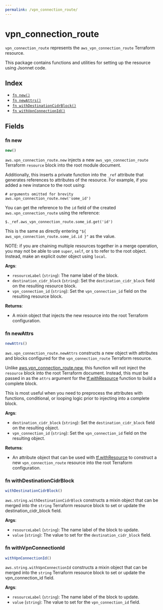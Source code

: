 ```yaml
---
permalink: /vpn_connection_route/
---
```


# vpn_connection_route

`vpn_connection_route` represents the `aws_vpn_connection_route` Terraform resource.



This package contains functions and utilities for setting up the resource using Jsonnet code.


## Index

* [`fn new()`](#fn-new)
* [`fn newAttrs()`](#fn-newattrs)
* [`fn withDestinationCidrBlock()`](#fn-withdestinationcidrblock)
* [`fn withVpnConnectionId()`](#fn-withvpnconnectionid)

## Fields

### fn new

```ts
new()
```


`aws.vpn_connection_route.new` injects a new `aws_vpn_connection_route` Terraform `resource`
block into the root module document.

Additionally, this inserts a private function into the `_ref` attribute that generates references to attributes of the
resource. For example, if you added a new instance to the root using:

    # arguments omitted for brevity
    aws.vpn_connection_route.new('some_id')

You can get the reference to the `id` field of the created `aws.vpn_connection_route` using the reference:

    $._ref.aws_vpn_connection_route.some_id.get('id')

This is the same as directly entering `"${ aws_vpn_connection_route.some_id.id }"` as the value.

NOTE: if you are chaining multiple resources together in a merge operation, you may not be able to use `super`, `self`,
or `$` to refer to the root object. Instead, make an explicit outer object using `local`.

**Args**:
  - `resourceLabel` (`string`): The name label of the block.
  - `destination_cidr_block` (`string`): Set the `destination_cidr_block` field on the resulting resource block.
  - `vpn_connection_id` (`string`): Set the `vpn_connection_id` field on the resulting resource block.

**Returns**:
- A mixin object that injects the new resource into the root Terraform configuration.


### fn newAttrs

```ts
newAttrs()
```


`aws.vpn_connection_route.newAttrs` constructs a new object with attributes and blocks configured for the `vpn_connection_route`
Terraform resource.

Unlike [aws.vpn_connection_route.new](#fn-new), this function will not inject the `resource`
block into the root Terraform document. Instead, this must be passed in as the `attrs` argument for the
[tf.withResource](https://github.com/tf-libsonnet/core/tree/main/docs#fn-withresource) function to build a complete block.

This is most useful when you need to preprocess the attributes with functions, conditional, or looping logic prior to
injecting into a complete block.

**Args**:
  - `destination_cidr_block` (`string`): Set the `destination_cidr_block` field on the resulting object.
  - `vpn_connection_id` (`string`): Set the `vpn_connection_id` field on the resulting object.

**Returns**:
  - An attribute object that can be used with [tf.withResource](https://github.com/tf-libsonnet/core/tree/main/docs#fn-withresource) to construct a new `vpn_connection_route` resource into the root Terraform configuration.


### fn withDestinationCidrBlock

```ts
withDestinationCidrBlock()
```

`aws.string.withDestinationCidrBlock` constructs a mixin object that can be merged into the `string`
Terraform resource block to set or update the destination_cidr_block field.



**Args**:
  - `resourceLabel` (`string`): The name label of the block to update.
  - `value` (`string`): The value to set for the `destination_cidr_block` field.


### fn withVpnConnectionId

```ts
withVpnConnectionId()
```

`aws.string.withVpnConnectionId` constructs a mixin object that can be merged into the `string`
Terraform resource block to set or update the vpn_connection_id field.



**Args**:
  - `resourceLabel` (`string`): The name label of the block to update.
  - `value` (`string`): The value to set for the `vpn_connection_id` field.
